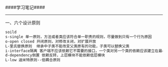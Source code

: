 ####学习笔记####
- - - 
一、六个设计原则
```html
soild
s-single 单一原则，方法或者类应该符合单一职责的规则，尽量做到只有一个行为原因
o-open closed 开闭原则，对修改关闭，对扩展开放
L-里氏替换原则  继承中子类不能改变父类原有的功能，子类可以替换父类
i-interface隔离 客户端不应该依赖它不需要的接口，一个类对另一个类的依赖应该建立在最小接口上
d-dependency倒置 依赖反转，上层模块不能依赖低层模块
L-low 迪米特原则--低耦合原则
```

